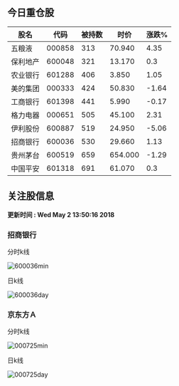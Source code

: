 
## 今日重仓股 

|股名|代码|被持数|时价|涨跌%|
|---|---|---|---|---|
|五粮液|000858|313|70.940|4.35|
|保利地产|600048|321|13.170|0.3|
|农业银行|601288|406|3.850|1.05|
|美的集团|000333|424|50.830|-1.64|
|工商银行|601398|441|5.990|-0.17|
|格力电器|000651|505|45.100|2.31|
|伊利股份|600887|519|24.950|-5.06|
|招商银行|600036|530|29.660|1.13|
|贵州茅台|600519|659|654.000|-1.29|
|中国平安|601318|691|61.070|0.3|

## 关注股信息
**更新时间 : Wed May  2 13:50:16 2018**
### 招商银行 
分时k线

![600036min](http://image.sinajs.cn/newchart/min/n/sh600036.gif)

日k线

![600036day](http://image.sinajs.cn/newchart/daily/n/sh600036.gif)

### 京东方Ａ 
分时k线

![000725min](http://image.sinajs.cn/newchart/min/n/sz000725.gif)

日k线

![000725day](http://image.sinajs.cn/newchart/daily/n/sz000725.gif)
